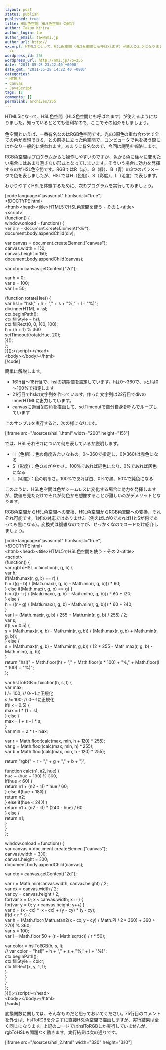 ```yaml
---
layout: post
status: publish
published: true
title: HSL色空間（HLS色空間）の紹介
author: Takuo Kihira
author_login: tax
author_email: tax@nmi.jp
author_url: http://
excerpt: HTML5になって、HSL色空間（HLS色空間とも呼ばれます）が使えるようになりました。知っているととても便利なので、ここでその紹介をしましょう。<br
  />
wordpress_id: 255
wordpress_url: http://nmi.jp/?p=255
date: '2011-05-28 23:22:40 +0900'
date_gmt: '2011-05-28 14:22:40 +0900'
categories:
- HTML5
- Canvas
- JavaScript
tags: []
comments: []
permalink: archives/255
---
```

<p>HTML5になって、HSL色空間（HLS色空間とも呼ばれます）が使えるようになりました。知っているととても便利なので、ここでその紹介をしましょう。<br />
<a id="more"></a><a id="more-255"></a><br />
色空間といえば、一番有名なのはRGB色空間です。光の3原色の重ね合わせで全ての色が表現できる、との前提に立った色空間で、コンピュータで色を扱う際にはかなり一般的に使われます。あまりに有名なので、今回は説明を省略します。</p>
<p>RGB色空間はプログラムからも操作しやすいのですが、色から色に徐々に変えたい場合にはあまり適さない形式となってしまいます。そういう場合に効力を発揮するのがHSL色空間です。RGBではR（赤）、G（緑）、B（青）の3つのパラメータで色を表しましたが、HSLではH（色相）、S（彩度）、L（明度）で表します。</p>
<p>わかりやすくHSLを体験するために、次のプログラムを実行してみましょう。</p>
<p>[code language="javascript" htmlscript="true"]<br />
&lt;!DOCTYPE html&gt;<br />
&lt;html&gt;&lt;head&gt;&lt;title&gt;HTML5でHSL色空間を使う - その１&lt;/title&gt;<br />
&lt;script&gt;<br />
(function() {<br />
    window.onload = function() {<br />
        var div = document.createElement(&quot;div&quot;);<br />
        document.body.appendChild(div);</p>
<p>        var canvas = document.createElement(&quot;canvas&quot;);<br />
        canvas.width = 150;<br />
        canvas.height = 150;<br />
        document.body.appendChild(canvas);</p>
<p>        var ctx = canvas.getContext(&quot;2d&quot;);</p>
<p>        var h = 0;<br />
        var s = 100;<br />
        var l = 50;</p>
<p>        (function rotateHue() {<br />
            var hsl = &quot;hsl(&quot; + h + &quot;,&quot; + s + &quot;%,&quot; + l + &quot;%)&quot;;<br />
    		div.innerHTML = hsl;<br />
            ctx.beginPath();<br />
    		ctx.fillStyle = hsl;<br />
    		ctx.fillRect(0, 0, 100, 100);<br />
    		h = (h + 1) % 360;<br />
            setTimeout(rotateHue, 20);<br />
        })();<br />
    };<br />
})();&lt;/script&gt;&lt;/head&gt;<br />
&lt;body&gt;&lt;/body&gt;&lt;/html&gt;<br />
[/code]</p>
<p>簡単に解説します。</p>
<ul>
<li>16行目～18行目で、hslの初期値を設定しています。hは0～360で、sとlは0～100%で指定します</li>
<li>21行目でhslの文字列を作っています。作った文字列は22行目でdivのinnerHTMLに出力しています。</li>
<li>canvasに適当な四角を描画して、setTimeoutで自分自身を呼んでループしています</li>
</ul>
<p>上のサンプルを実行すると、次の様になります。</p>
<p>[iframe src="/sources/hsl_1.html" width="200" height="155"]</p>
<p>では、HSLそれぞれについて何を表しているか説明します。</p>
<ul>
<li>H（色相）：色の角度みたいなもの。0～360で指定し、0(=360)は赤色になる</li>
<li>S（彩度）：色のあざやかさ。100%であれば純色になり、0%であれば灰色になる</li>
<li>L（明度）：色の明るさ。100%であれば白、0%で黒、50%で純色になる</li>
</ul>
<p>このように、HSL色空間は色がシームレスに変化する場合に効力を発揮しますが、数値を見ただけでそれが何色かを想像することが難しいのがデメリットとなります。</p>
<p>RGB色空間からHSL色空間への変換、HSL色空間からRGB色空間への変換、それぞれ可能です。1対1の対応ではありません（例えばLが0であればHとSが何であっても黒になる）。変換式は複雑なのですが、せっかくなのでコードだけ紹介しましょう。</p>
<p>[code language="javascript" htmlscript="true"]<br />
&lt;!DOCTYPE html&gt;<br />
&lt;html&gt;&lt;head&gt;&lt;title&gt;HTML5でHSL色空間を使う - その２&lt;/title&gt;<br />
&lt;script&gt;<br />
(function() {<br />
	var rgbToHSL = function(r, g, b) {<br />
		var h;<br />
		if(Math.max(r, g, b) == r) {<br />
			h = ((g - b) / (Math.max(r, g, b) - Math.min(r, g, b))) * 60;<br />
		} else if(Math.max(r, g, b) == g) {<br />
			h = ((b - r) / (Math.max(r, g, b) - Math.min(r, g, b))) * 60 + 120;<br />
		} else {<br />
			h = ((r - g) / (Math.max(r, g, b) - Math.min(r, g, b))) * 60 + 240;<br />
		}<br />
		var l = (Math.max(r, g, b) / 255 + Math.min(r, g, b) / 255) / 2;<br />
		var s;<br />
		if(l &lt;= 0.5) {<br />
			s = (Math.max(r, g, b) - Math.min(r, g, b)) / (Math.max(r, g, b) + Math.min(r, g, b));<br />
		} else {<br />
			s = (Math.max(r, g, b) - Math.min(r, g, b)) / (2 * 255 - Math.max(r, g, b) - Math.min(r, g, b));<br />
		}<br />
		return &quot;hsl(&quot; + Math.floor(h) + &quot;,&quot; + Math.floor(s * 100) + &quot;%,&quot; + Math.floor(l * 100) + &quot;%)&quot;;<br />
	};</p>
<p>	var hslToRGB = function(h, s, l) {<br />
		var max;<br />
		l /= 100; // 0～1に正規化<br />
		s /= 100; // 0～1に正規化<br />
		if(l &lt;= 0.5) {<br />
			max = l * (1 + s);<br />
		} else {<br />
			max = l + s - l * s;<br />
		}<br />
		var min = 2 * l - max;</p>
<p>		var r = Math.floor(calc(max, min, h + 120) * 255);<br />
		var g = Math.floor(calc(max, min, h) * 255);<br />
		var b = Math.floor(calc(max, min, h - 120) * 255);</p>
<p>		return &quot;rgb(&quot; + r + &quot;,&quot; + g + &quot;,&quot; + b + &quot;)&quot;;</p>
<p>		function calc(n1, n2, hue) {<br />
			hue = (hue + 180) % 360;<br />
			if(hue &lt; 60) {<br />
				return n1 + (n2 - n1) * hue / 60;<br />
			} else if(hue &lt; 180) {<br />
				return n2;<br />
			} else if(hue &lt; 240) {<br />
				return n1 + (n2 - n1) * (240 - hue) / 60;<br />
			} else {<br />
				return n1;<br />
			}<br />
		}<br />
	};</p>
<p>    window.onload = function() {<br />
        var canvas = document.createElement(&quot;canvas&quot;);<br />
        canvas.width = 300;<br />
        canvas.height = 300;<br />
        document.body.appendChild(canvas);</p>
<p>        var ctx = canvas.getContext(&quot;2d&quot;);</p>
<p>        var r = Math.min(canvas.width, canvas.height) / 2;<br />
        var cx = canvas.width / 2;<br />
        var cy = canvas.height / 2;<br />
        for(var x = 0; x &lt; canvas.width; x++) {<br />
        	for(var y = 0; y &lt; canvas.height; y++) {<br />
        		var d = (x - cx) * (x - cx) + (y - cy) * (y - cy);<br />
        		if(d &lt; r * r) {<br />
        			var h = (Math.floor(Math.atan2(x - cx, y - cy) / Math.PI / 2 * 360) + 360 + 270) % 360;<br />
        			var s = 100;<br />
        			var l = Math.floor(50 + (r - Math.sqrt(d)) / r * 50);</p>
<p>        			var color = hslToRGB(h, s, l);<br />
//        			var color = &quot;hsl(&quot; + h + &quot;,&quot; + s + &quot;%,&quot; + l + &quot;%)&quot;;<br />
        			ctx.beginPath();<br />
        			ctx.fillStyle = color;<br />
        			ctx.fillRect(x, y, 1, 1);<br />
        		}<br />
        	}<br />
        }<br />
    };<br />
})();&lt;/script&gt;&lt;/head&gt;<br />
&lt;body&gt;&lt;/body&gt;&lt;/html&gt;<br />
[/code]</p>
<p>変換関数に関しては、そんなものだと思っておいてください。75行目のコメントを外せば、hslToRGBを介さずに直接HSL色空間で描画しますが、実行結果は全く同じになります。上記のコードではhslToRGBしか実行していませんが、rgbToHSLも問題なく動きます。実行結果は次の通りです。</p>
<p>[iframe src="/sources/hsl_2.html" width="320" height="320"]</p>
